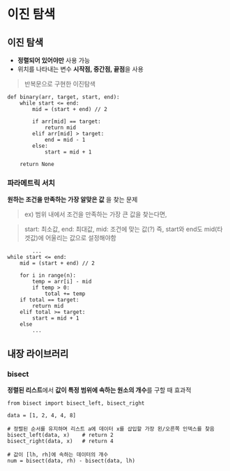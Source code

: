 # 이진 탐색

## 이진 탐색

 - **정렬되어 있어야만** 사용 가능
 - 위치를 나타내는 변수 **시작점, 중간점, 끝점**을 사용

 > 반복문으로 구현한 이진탐색

    def binary(arr, target, start, end):
	    while start <= end:
		    mid = (start + end) // 2
	
			if arr[mid] == target:
				return mid
			elif arr[mid] > target:
				end = mid - 1
			else:
				start = mid + 1
				
		return None
    
### 파라메트릭 서치
**원하는 조건을 만족하는 가장 알맞은 값** 을 찾는 문제 
> ex) 범위 내에서 조건을 만족하는 가장 큰 값을 찾는다면, 

> start: 최소값, end: 최대값, mid: 조건에 맞는 값(?) 즉, start와 end도 mid(타겟값)에 어울리는 값으로 설정해야함

		    ...
    while start <= end:
	    mid = (start + end) // 2
	    
	    for i in range(n):
		    temp = arr[i] - mid
		    if temp > 0:
			    total += temp
		if total == target:
			return mid
		elif total >= target:
			start = mid + 1
		else
			...
## 내장 라이브러리
### bisect
**정렬된 리스트**에서 **값이 특정 범위에 속하는 원소의 개수**를 구할 때 효과적 

    from bisect import bisect_left, bisect_right
    
    data = [1, 2, 4, 4, 8]
    
    # 정렬된 순서를 유지하며 리스트 a에 데이터 x를 삽입할 가장 왼/오른쪽 인덱스를 찾음
    bisect_left(data, x) 	# return 2
    bisect_right(data, x)	# return 4
    
    # 값이 [lh, rh]에 속하는 데이터의 개수 
    num = bisect(data, rh) - bisect(data, lh)
